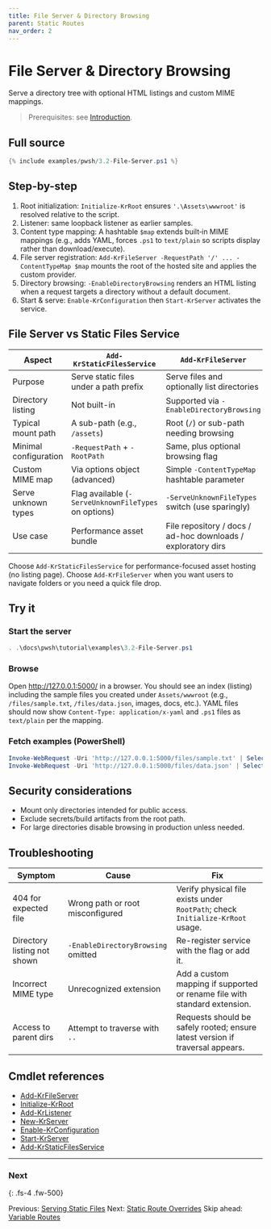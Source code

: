 ```yaml
---
title: File Server & Directory Browsing
parent: Static Routes
nav_order: 2
---
```


# File Server & Directory Browsing

Serve a directory tree with optional HTML listings and custom MIME mappings.

> Prerequisites: see [Introduction][Introduction].

## Full source

```powershell
{% include examples/pwsh/3.2-File-Server.ps1 %}
```

## Step-by-step

1. Root initialization: `Initialize-KrRoot` ensures `'.\Assets\wwwroot'` is resolved relative to the script.
2. Listener: same loopback listener as earlier samples.
3. Content type mapping: A hashtable `$map` extends built‑in MIME mappings (e.g., adds YAML, forces `.ps1` to
   `text/plain` so scripts display rather than download/execute).
4. File server registration: `Add-KrFileServer -RequestPath '/' ... -ContentTypeMap $map` mounts the root of
   the hosted site and applies the custom provider.
5. Directory browsing: `-EnableDirectoryBrowsing` renders an HTML listing when a request targets a directory
   without a default document.
6. Start & serve: `Enable-KrConfiguration` then `Start-KrServer` activates the service.

## File Server vs Static Files Service

| Aspect                | `Add-KrStaticFilesService`                           | `Add-KrFileServer`                                           |
|-----------------------|------------------------------------------------------|--------------------------------------------------------------|
| Purpose               | Serve static files under a path prefix               | Serve files and optionally list directories                  |
| Directory listing     | Not built-in                                         | Supported via `-EnableDirectoryBrowsing`                     |
| Typical mount path    | A sub-path (e.g., `/assets`)                         | Root (`/`) or sub-path needing browsing                      |
| Minimal configuration | `-RequestPath` + `-RootPath`                         | Same, plus optional browsing flag                            |
| Custom MIME map       | Via options object (advanced)                        | Simple `-ContentTypeMap` hashtable parameter                 |
| Serve unknown types   | Flag available (`-ServeUnknownFileTypes` on options) | `-ServeUnknownFileTypes` switch (use sparingly)              |
| Use case              | Performance asset bundle                             | File repository / docs / ad-hoc downloads / exploratory dirs |

Choose `Add-KrStaticFilesService` for performance-focused asset hosting (no listing page). Choose
`Add-KrFileServer` when you want users to navigate folders or you need a quick file drop.

## Try it

### Start the server

```powershell
. .\docs\pwsh\tutorial\examples\3.2-File-Server.ps1
```

### Browse

Open <http://127.0.0.1:5000/> in a browser. You should see an index (listing) including the sample files you created
under `Assets/wwwroot` (e.g., `/files/sample.txt`, `/files/data.json`, images, docs, etc.). YAML files should now show
`Content-Type: application/x-yaml` and `.ps1` files as `text/plain` per the mapping.

### Fetch examples (PowerShell)

```powershell
Invoke-WebRequest -Uri 'http://127.0.0.1:5000/files/sample.txt' | Select-Object -ExpandProperty Content
Invoke-WebRequest -Uri 'http://127.0.0.1:5000/files/data.json' | Select-Object -ExpandProperty Content
```

## Security considerations

- Mount only directories intended for public access.
- Exclude secrets/build artifacts from the root path.
- For large directories disable browsing in production unless needed.

## Troubleshooting

| Symptom                     | Cause                              | Fix                                                                            |
|-----------------------------|------------------------------------|--------------------------------------------------------------------------------|
| 404 for expected file       | Wrong path or root misconfigured   | Verify physical file exists under `RootPath`; check `Initialize-KrRoot` usage. |
| Directory listing not shown | `-EnableDirectoryBrowsing` omitted | Re-register service with the flag or add it.                                   |
| Incorrect MIME type         | Unrecognized extension             | Add a custom mapping if supported or rename file with standard extension.      |
| Access to parent dirs       | Attempt to traverse with `..`      | Requests should be safely rooted; ensure latest version if traversal appears.  |

## Cmdlet references

- [Add-KrFileServer][Add-KrFileServer]
- [Initialize-KrRoot][Initialize-KrRoot]
- [Add-KrListener][Add-KrListener]
- [New-KrServer][New-KrServer]
- [Enable-KrConfiguration][Enable-KrConfiguration]
- [Start-KrServer][Start-KrServer]
- [Add-KrStaticFilesService][Add-KrStaticFilesService]

---

### Next

{: .fs-4 .fw-500}

Previous: [Serving Static Files](./1.Static-Routes)
Next: [Static Route Overrides](./3.Static-Override-Routes)
Skip ahead: [Variable Routes](../4.variable/index)

[Add-KrFileServer]: /pwsh/cmdlets/Add-KrFileServer
[Initialize-KrRoot]: /pwsh/cmdlets/Initialize-KrRoot
[Add-KrListener]: /pwsh/cmdlets/Add-KrListener
[New-KrServer]: /pwsh/cmdlets/New-KrServer
[Enable-KrConfiguration]: /pwsh/cmdlets/Enable-KrConfiguration
[Start-KrServer]: /pwsh/cmdlets/Start-KrServer
[Add-KrStaticFilesService]: /pwsh/cmdlets/Add-KrStaticFilesService
[Introduction]: ../1.introduction/index#prerequisites
